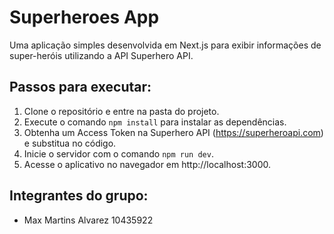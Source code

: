 # Superheroes App

Uma aplicação simples desenvolvida em Next.js para exibir informações de super-heróis utilizando a API Superhero API.

## Passos para executar:

1. Clone o repositório e entre na pasta do projeto.
2. Execute o comando `npm install` para instalar as dependências.
3. Obtenha um Access Token na Superhero API (https://superheroapi.com) e substitua no código.
4. Inicie o servidor com o comando `npm run dev`.
5. Acesse o aplicativo no navegador em http://localhost:3000.

## Integrantes do grupo:

- Max Martins Alvarez 10435922
